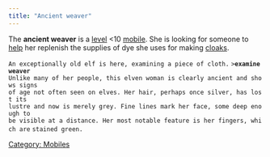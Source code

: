 ```yaml
---
title: "Ancient weaver"
---
```


The **ancient weaver** is a [level](level "wikilink") \<10
[mobile](mobile "wikilink"). She is looking for someone to
[help](Quest#The_Elven_Weaver "wikilink") her replenish the supplies of
dye she uses for making [cloaks](forest_green_cloak "wikilink").

`An exceptionally old elf is here, examining a piece of cloth.`
`>`**`examine weaver`**
`Unlike many of her people, this elven woman is clearly ancient and shows signs`
`of age not often seen on elves. Her hair, perhaps once silver, has lost its`
`lustre and now is merely grey. Fine lines mark her face, some deep enough to`
`be visible at a distance. Her most notable feature is her fingers, which are`
`stained green.`

[Category: Mobiles](Category:_Mobiles "wikilink")
